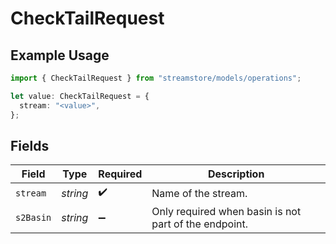 # CheckTailRequest

## Example Usage

```typescript
import { CheckTailRequest } from "streamstore/models/operations";

let value: CheckTailRequest = {
  stream: "<value>",
};
```

## Fields

| Field                                                 | Type                                                  | Required                                              | Description                                           |
| ----------------------------------------------------- | ----------------------------------------------------- | ----------------------------------------------------- | ----------------------------------------------------- |
| `stream`                                              | *string*                                              | :heavy_check_mark:                                    | Name of the stream.                                   |
| `s2Basin`                                             | *string*                                              | :heavy_minus_sign:                                    | Only required when basin is not part of the endpoint. |